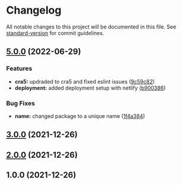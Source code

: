 # Changelog

All notable changes to this project will be documented in this file. See [standard-version](https://github.com/conventional-changelog/standard-version) for commit guidelines.

## [5.0.0](https://github.com/m-nathani/react-bootstrap/compare/v3.0.0...v5.0.0) (2022-06-29)


### Features

* **cra5:** updraded to cra5 and fixed eslint issues ([9c59c82](https://github.com/m-nathani/react-bootstrap/commit/9c59c828411631a673471aea68d505bb212a12ec))
* **deployment:** added deployment setup with netlify ([b900386](https://github.com/m-nathani/react-bootstrap/commit/b9003860cfeef9fd5f88d03beab6ddec5c671a6a))


### Bug Fixes

* **name:** changed package to a unique name ([1f4a384](https://github.com/m-nathani/react-bootstrap/commit/1f4a384464b8f495ea8f60c390c5846167fc72b6))

## [3.0.0](https://github.com/m-nathani/react-bootstrap/compare/v2.0.0...v3.0.0) (2021-12-26)

## [2.0.0](https://github.com/m-nathani/react-bootstrap/compare/v1.0.0...v2.0.0) (2021-12-26)

## 1.0.0 (2021-12-26)
